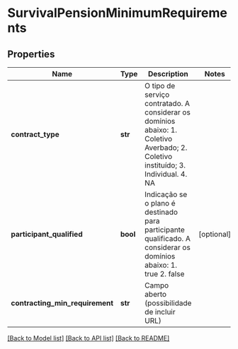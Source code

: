# SurvivalPensionMinimumRequirements

## Properties
Name | Type | Description | Notes
------------ | ------------- | ------------- | -------------
**contract_type** | **str** | O tipo de serviço contratado. A considerar os domínios abaixo: 1. Coletivo Averbado; 2. Coletivo instituído; 3. Individual. 4. NA  | 
**participant_qualified** | **bool** | Indicação se o plano é destinado para participante qualificado. A considerar os domínios abaixo: 1. true 2. false  | [optional] 
**contracting_min_requirement** | **str** | Campo aberto (possibilidade de incluir URL) | 

[[Back to Model list]](../README.md#documentation-for-models) [[Back to API list]](../README.md#documentation-for-api-endpoints) [[Back to README]](../README.md)

